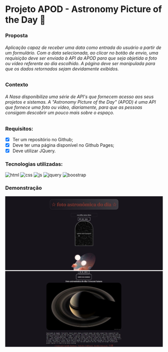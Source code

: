 # Projeto APOD - Astronomy Picture of the Day 💫 

### Proposta
###### Aplicação capaz de receber uma data como entrada do usuário a partir de um formulário. Com a data selecionada, ao clicar no botão de envio, uma requisição deve ser enviada à API da APOD para que seja objetida a foto ou vídeo referente ao dia escolhido. A página deve ser manipulada para que os dados retornados sejam devidamente exibidos.

### Contexto
###### A Nasa disponibiliza uma série de API's que fornecem acesso aos seus projetos e sistemas. A "Astronomy Picture of the Day" (APOD) é uma API que fornece uma foto ou vídeo, diariamente, para que as pessoas consigam descobrir um pouco mais sobre o espaço.

### Requisitos:

- [x] Ter um repositório no Github;
- [x] Deve ter uma página disponível no Github Pages;
- [x] Deve utilizar JQuery.

### Tecnologias utilizadas:
<div>
  <div>
  <img alt="html" height="30" width="40" src="https://cdn.jsdelivr.net/gh/devicons/devicon/icons/html5/html5-original.svg"/>  
  <img alt="css" height="30" width="40" src="https://cdn.jsdelivr.net/gh/devicons/devicon/icons/css3/css3-original.svg"/>  
  <img alt="js" height="30" width="40" src="https://cdn.jsdelivr.net/gh/devicons/devicon/icons/javascript/javascript-original.svg"/>
  <img alt="jquery" height="30" width="40" src="https://cdn.jsdelivr.net/gh/devicons/devicon/icons/jquery/jquery-plain-wordmark.svg" />
  <img alt="boostrap" height="30" width="40" src="https://cdn.jsdelivr.net/gh/devicons/devicon/icons/bootstrap/bootstrap-original.svg"/>    
</div>

### Demonstração
![Image](./src/assets/images/demo.JPG)
![Image](./src/assets/images/demo2.JPG)